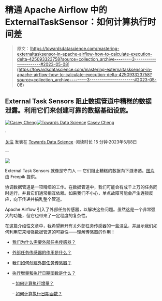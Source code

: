 # 精通 Apache Airflow 中的 ExternalTaskSensor：如何计算执行时间差

> 原文：[https://towardsdatascience.com/mastering-externaltasksensor-in-apache-airflow-how-to-calculate-execution-delta-425093323758?source=collection_archive---------3-----------------------#2023-05-08](https://towardsdatascience.com/mastering-externaltasksensor-in-apache-airflow-how-to-calculate-execution-delta-425093323758?source=collection_archive---------3-----------------------#2023-05-08)

## External Task Sensors 阻止数据管道中糟糕的数据泄露。利用它们来创建可靠的数据基础设施。

[](https://casey-cheng.medium.com/?source=post_page-----425093323758--------------------------------)[![Casey Cheng](../Images/92174e223d1436b326ec42622ceefdd6.png)](https://casey-cheng.medium.com/?source=post_page-----425093323758--------------------------------)[](https://towardsdatascience.com/?source=post_page-----425093323758--------------------------------)[![Towards Data Science](../Images/a6ff2676ffcc0c7aad8aaf1d79379785.png)](https://towardsdatascience.com/?source=post_page-----425093323758--------------------------------) [Casey Cheng](https://casey-cheng.medium.com/?source=post_page-----425093323758--------------------------------)

·

[关注](https://medium.com/m/signin?actionUrl=https%3A%2F%2Fmedium.com%2F_%2Fsubscribe%2Fuser%2F514ba843cfe4&operation=register&redirect=https%3A%2F%2Ftowardsdatascience.com%2Fmastering-externaltasksensor-in-apache-airflow-how-to-calculate-execution-delta-425093323758&user=Casey+Cheng&userId=514ba843cfe4&source=post_page-514ba843cfe4----425093323758---------------------post_header-----------) 发表在 [Towards Data Science](https://towardsdatascience.com/?source=post_page-----425093323758--------------------------------) ·阅读时长 15 分钟·2023年5月8日

--

[](https://medium.com/m/signin?actionUrl=https%3A%2F%2Fmedium.com%2F_%2Fbookmark%2Fp%2F425093323758&operation=register&redirect=https%3A%2F%2Ftowardsdatascience.com%2Fmastering-externaltasksensor-in-apache-airflow-how-to-calculate-execution-delta-425093323758&source=-----425093323758---------------------bookmark_footer-----------)![](../Images/6325cbd704ec069b44ecc8ece0402ada.png)

External Task Sensors 就像是守门人 — 它们阻止糟糕的数据向下游渗透。[图片](https://www.freepik.com/free-photo/arrangement-financial-crisis-with-wooden-pieces_11433457.htm#query=domino%20effect%20stop&position=46&from_view=keyword&track=ais) 由 Freepik 提供。

协调数据管道是一项精细的工作。在数据管道中，我们可能会有成千上万的任务同时运行，并且它们通常相互依赖。如果我们不小心，单点故障可能会产生连锁反应，向下传递并搞乱整个管道。

Apache Airflow 引入了外部任务传感器，以解决这些问题。虽然这是一个非常强大的功能，但它也带来了一定程度的复杂性。

在这篇介绍性文章中，我希望解开有关外部任务传感器的一些混乱，并展示我们如何利用它来增强数据管道的可靠性——理解传感器的作用！

+   [我们为什么需要外部任务传感器？](#6513)

+   [外部任务传感器的作用是什么？](#a2d1)

+   [我们如何创建外部任务传感器？](#a476)

+   [执行增量和执行日期函数是什么？](#bdab)

    – [如何计算执行增量？](#6c71)

    – [如何计算执行日期函数？](#cb9b)
